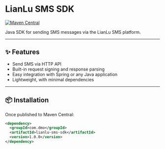 # LianLu SMS SDK

[![Maven Central](https://img.shields.io/maven-central/v/com.dmo/lianlu-sms-sdk.svg)](https://search.maven.org/artifact/com.dmo/lianlu-sms-sdk)

Java SDK for sending SMS messages via the LianLu SMS platform.

---

## ✨ Features

- Send SMS via HTTP API
- Built-in request signing and response parsing
- Easy integration with Spring or any Java application
- Lightweight, with minimal dependencies

---

## 📦 Installation

Once published to Maven Central:

```xml
<dependency>
  <groupId>com.dmo</groupId>
  <artifactId>lianlu-sms-sdk</artifactId>
  <version>1.0.0</version>
</dependency>
